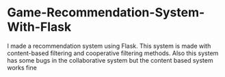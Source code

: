 # Game-Recommendation-System-With-Flask
I made a recommendation system using Flask. This system is made with content-based filtering and cooperative filtering methods. Also this system has some bugs in the collaborative system but the content based system works fine
